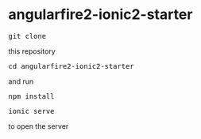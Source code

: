 # angularfire2-ionic2-starter
<pre>git clone</pre> this repository
<pre>cd angularfire2-ionic2-starter</pre> and run <pre>npm install</pre>
<pre>ionic serve</pre> to open the server